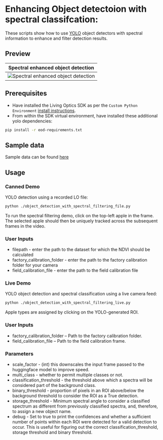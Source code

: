 # Enhancing Object detectoion with spectral classifcation:

These scripts show how to use [YOLO](https://github.com/ultralytics/ultralytics) object detectors with spectral information to enhance and filter detection results.

## Preview

Spectral enhanced object detection |
:------------: |
![Spectral enhanced object detection](./media/plastic-apple-id.gif)  |

## Prerequisites

- Have installed the Living Optics SDK as per the `Custom Python Environment` [install instructions](https://cloud.livingoptics.com/shared-resources?file=docs/ebooks/install-sdk.pdf).
- From within the SDK virtual environment, have installed these additional yolo dependencies:

```bash
pip install -r eod-requirements.txt
```

## Sample data

Sample data can be found
[here](https://cloud.livingoptics.com/shared-resources?file=samples/enhanced-object-detection.zip)

## Usage

### Canned Demo

YOLO detection using a recorded LO file:

```bash
python ./object_detection_with_spectral_filtering_file.py
```

To run the spectral filtering demo, click on the top-left apple in the frame. The selected apple should then be uniquely tracked across the subsequent frames in the video.

### User Inputs

- filepath - enter the path to the dataset for which the NDVI should be calculated
- factory_calibration_folder - enter the path to the factory calibration folder for your camera
- field_calibration_file - enter the path to the field calibration file

### Live Demo

YOLO object detection and spectral classification using a live camera feed:

```bash
python ./object_detection_with_spectral_filtering_live.py
```

Apple types are assigned by clicking on the YOLO-generated ROI.

### User Inputs

- factory_calibration_folder – Path to the factory calibration folder.
- field_calibration_file – Path to the field calibration frame.

### Parameters

- scale_factor - (int) this downscales the input frame passed to the huggingface model to improve speed.
- multi_class - whether to permit multiple classes or not.
- classification_threshold - the threshold above which a spectra will be considered part of the background class.
- binary_threshold - proportion of pixels in an ROI above/below the background threshold to consider the ROI as a True detection.
- storage_threshold - Minimum spectral angle to consider a classified spectrum as different from previously classified spectra, and, therefore, to assign a new object name.
- debug - Set to true to print the confidences and whether a sufficient number of points within each ROI were detected for a valid detection to occur. This is useful for figuring out the correct classification_threshold, storage threshold and binary threshold.